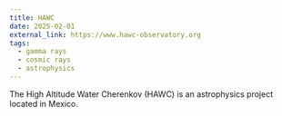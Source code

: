 ```yaml
---
title: HAWC
date: 2025-02-01
external_link: https://www.hawc-observatory.org
tags:
  - gamma rays
  - cosmic rays
  - astrophysics
---
```


The High Altitude Water Cherenkov (HAWC) is an astrophysics project located in Mexico.

<!--more-->
